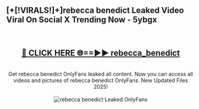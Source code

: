 <h2>[+[!VIRALS!]+]rebecca benedict Leaked Video Viral On Social X Trending Now - 5ybgx</h2>
<br>
<div align="center">
<h2><a href="https://libra.edu.pl?rebecca_benedict" rel="nofollow">🔴 CLICK HERE 🌐==►► rebecca_benedict</a></h2>
<br>
Get rebecca benedict OnlyFans leaked all content. Now you can access all videos and pictures of rebecca benedict OnlyFans. New Updated Files 2025!
<br>
<br>
<a href="https://libra.edu.pl?rebecca_benedict" rel="nofollow" data-target="animated-image.originalLink"><img src="https://i.ibb.co.com/WyWwxjT/player-gif2.gif" alt="rebecca benedict Leaked OnlyFans" style="max-width: 100%; display: inline-block;" data-target="animated-image.originalImage"></a>
</div>
<br>